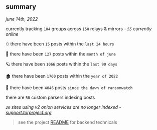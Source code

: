 
## summary
_june 14th, 2022_

currently tracking `104` groups across `150` relays & mirrors - _`55` currently online_

⏲ there have been `15` posts within the `last 24 hours`

🦈 there have been `127` posts within the `month of june`

🪐 there have been `1066` posts within the `last 90 days`

🏚 there have been `1760` posts within the `year of 2022`

🦕 there have been `4046` posts `since the dawn of ransomwatch`

there are `50` custom parsers indexing posts

_`20` sites using v2 onion services are no longer indexed - [support.torproject.org](https://support.torproject.org/onionservices/v2-deprecation/)_

> see the project [README](https://github.com/joshhighet/ransomwatch#ransomwatch--) for backend technicals
